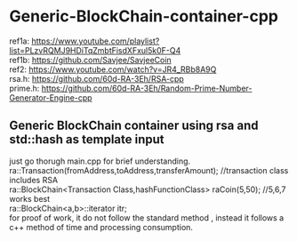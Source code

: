 # Generic-BlockChain-container-cpp
ref1a: https://www.youtube.com/playlist?list=PLzvRQMJ9HDiTqZmbtFisdXFxul5k0F-Q4<br>
ref1b: https://github.com/Savjee/SavjeeCoin<br>
ref2: https://www.youtube.com/watch?v=JR4_RBb8A9Q<br>
rsa.h: https://github.com/60d-RA-3Eh/RSA-cpp<br>
prime.h: https://github.com/60d-RA-3Eh/Random-Prime-Number-Generator-Engine-cpp<br>
## Generic BlockChain container using rsa and std::hash as template input
just go thorugh main.cpp for brief understanding.<br> 
ra::Transaction(fromAddress,toAddress,transferAmount);  //transaction class includes RSA<br>
ra::BlockChain<Transaction Class,hashFunctionClass> raCoin(5,50); //5,6,7 works best<br>
ra::BlockChain<a,b>::iterator itr;<br>
for proof of work, it do not follow the standard method , instead it follows a c++ method of time and processing consumption.<br>
